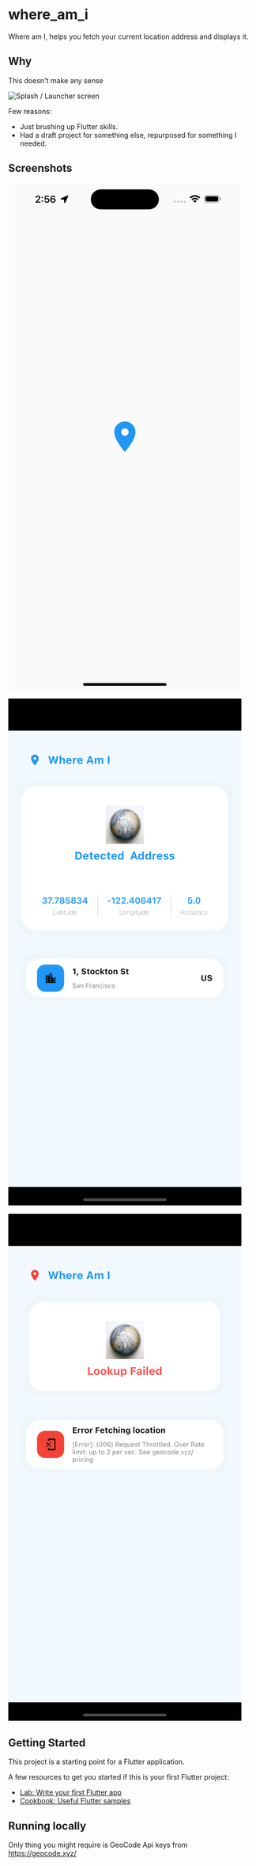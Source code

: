 # where_am_i

Where am I, helps you fetch your current location address and displays it.

## Why 
This doesn't make any sense 

![Splash / Launcher screen](https://sayingimages.com/wp-content/uploads/jackie-chan-wait-what-meme.jpg "meme")


Few reasons: 
- Just brushing up Flutter skills.
- Had a draft project for something else, repurposed for something I needed. 


## Screenshots

![Splash / Launcher screen](/screens/launch.png?raw=true "Launcher")

![Successful Location Fetch](/screens/result.png?raw=true "Location View")

![Error](/screens/error.png?raw=true "Error View")

## Getting Started

This project is a starting point for a Flutter application.

A few resources to get you started if this is your first Flutter project:

- [Lab: Write your first Flutter app](https://docs.flutter.dev/get-started/codelab)
- [Cookbook: Useful Flutter samples](https://docs.flutter.dev/cookbook)

## Running locally
Only thing you might require is GeoCode Api keys from https://geocode.xyz/

